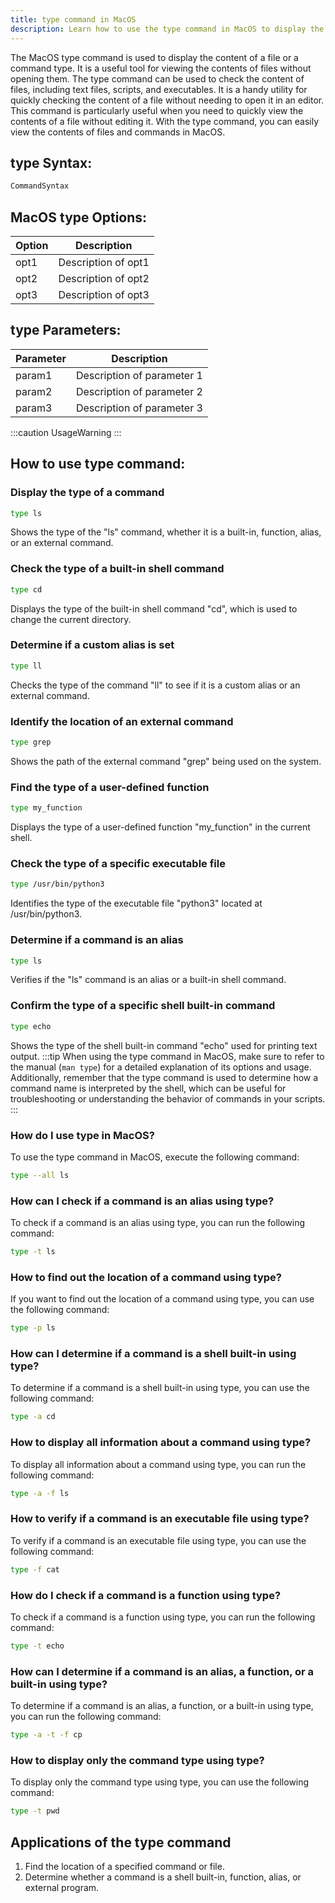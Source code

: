 ```yaml
---
title: type command in MacOS
description: Learn how to use the type command in MacOS to display the content of a file or a command type.
---
```


The MacOS type command is used to display the content of a file or a command type. It is a useful tool for viewing the contents of files without opening them. The type command can be used to check the content of files, including text files, scripts, and executables. It is a handy utility for quickly checking the content of a file without needing to open it in an editor. This command is particularly useful when you need to quickly view the contents of a file without editing it. With the type command, you can easily view the contents of files and commands in MacOS.
## type Syntax:
```bash
CommandSyntax
```
## MacOS type Options:
| Option  | Description             |
|---------|-------------------------|
| opt1    | Description of opt1     |
| opt2    | Description of opt2     |
| opt3    | Description of opt3     |

## type Parameters:
| Parameter   | Description                 |
|-------------|-----------------------------|
| param1      | Description of parameter 1  |
| param2      | Description of parameter 2  |
| param3      | Description of parameter 3  |

:::caution
UsageWarning
:::
## How to use type command:
### Display the type of a command
```bash
type ls
```
Shows the type of the "ls" command, whether it is a built-in, function, alias, or an external command.

### Check the type of a built-in shell command
```bash
type cd
```
Displays the type of the built-in shell command "cd", which is used to change the current directory.

### Determine if a custom alias is set
```bash
type ll
```
Checks the type of the command "ll" to see if it is a custom alias or an external command.

### Identify the location of an external command
```bash
type grep
```
Shows the path of the external command "grep" being used on the system.

### Find the type of a user-defined function
```bash
type my_function
```
Displays the type of a user-defined function "my_function" in the current shell.

### Check the type of a specific executable file
```bash
type /usr/bin/python3
```
Identifies the type of the executable file "python3" located at /usr/bin/python3.

### Determine if a command is an alias
```bash
type ls
```
Verifies if the "ls" command is an alias or a built-in shell command.

### Confirm the type of a specific shell built-in command
```bash
type echo
```
Shows the type of the shell built-in command "echo" used for printing text output.
:::tip
When using the type command in MacOS, make sure to refer to the manual (`man type`) for a detailed explanation of its options and usage. Additionally, remember that the type command is used to determine how a command name is interpreted by the shell, which can be useful for troubleshooting or understanding the behavior of commands in your scripts.
:::

### How do I use type in MacOS?
To use the type command in MacOS, execute the following command:
```bash
type --all ls
```

### How can I check if a command is an alias using type?
To check if a command is an alias using type, you can run the following command:
```bash
type -t ls
```

### How to find out the location of a command using type?
If you want to find out the location of a command using type, you can use the following command:
```bash
type -p ls
```

### How can I determine if a command is a shell built-in using type?
To determine if a command is a shell built-in using type, you can use the following command:
```bash
type -a cd
```

### How to display all information about a command using type?
To display all information about a command using type, you can run the following command:
```bash
type -a -f ls
```

### How to verify if a command is an executable file using type?
To verify if a command is an executable file using type, you can use the following command:
```bash
type -f cat
```

### How do I check if a command is a function using type?
To check if a command is a function using type, you can run the following command:
```bash
type -t echo
```

### How can I determine if a command is an alias, a function, or a built-in using type?
To determine if a command is an alias, a function, or a built-in using type, you can run the following command:
```bash
type -a -t -f cp
```

### How to display only the command type using type?
To display only the command type using type, you can use the following command:
```bash
type -t pwd
```

## Applications of the type command

1. Find the location of a specified command or file.
2. Determine whether a command is a shell built-in, function, alias, or external program.
